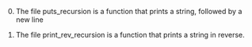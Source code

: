 0. The file puts_recursion is a function that prints a string, followed by a new line

1. The file print_rev_recursion is a function that prints a string in reverse.

